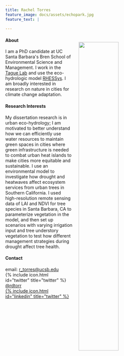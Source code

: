 ```yaml
---
title: Rachel Torres
feature_image: docs/assets/echopark.jpg
feature_text: |
  
---
```


<img style="float:right; padding: 20px 20px 20px 20px;" src="docs/assets/me-outside.jpg" width="50%">

#### About   
I am a PhD candidate at UC Santa Barbara's Bren School of Environmental Science and Management. I work in the [Tague Lab](https://tagueteamlab.org/) and use the eco-hydrologic model [RHESSys](https://github.com/RHESSys/RHESSys). I am broadly interested in research on nature in cities for climate change adaptation. 

#### Research Interests
My dissertation research is in urban eco-hydrology; I am motivated to better understand how we can efficiently use water resources to maintain green spaces in cities where green infrastructure is needed to combat urban heat islands to make cities more equitable and sustainable. I use an environmental model to investigate how drought and heatwaves affect ecosystem services from urban trees in Southern California. I used high-resolution remote sensing data of LAI and NDVI for tree species in Santa Barbara, CA to parameterize vegetation in the model, and then set up scenarios with varying irrigation input and tree understory vegetation to test how different management strategies during drought affect tree health. 

#### Contact 
email: r_torres@ucsb.edu  
{% include icon.html id="twitter" title="twitter" %} [@rdtorr](https://twitter.com/rdtorr)  
[{% include icon.html id="linkedin" title="twitter" %}](https://www.linkedin.com/in/rachel-torres-68639893/)
